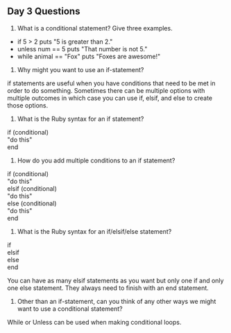 ## Day 3 Questions

1. What is a conditional statement? Give three examples.

* if 5 > 2 puts "5 is greater than 2."
* unless num == 5 puts "That number is not 5."
* while animal == "Fox" puts "Foxes are awesome!"

1. Why might you want to use an if-statement?

if statements are useful when you have conditions that need
to be met in order to do something. Sometimes there can be multiple options with multiple outcomes in which case you can use if, elsif, and else to create those options.

1. What is the Ruby syntax for an if statement?

if (conditional) <br>
  "do this" <br>
end

1. How do you add multiple conditions to an if statement?

if (conditional) <br>
  "do this" <br>
elsif (conditional) <br>
  "do this" <br>
else (conditional) <br>
  "do this" <br>
end

1. What is the Ruby syntax for an if/elsif/else statement?

if <br>
elsif <br>
else <br>
end

You can have as many elsif statements as you want but only one if and only one else statement. They always need to finish with an end statement.


1. Other than an if-statement, can you think of any other ways we might want to use a conditional statement?

While or Unless can be used when making conditional loops.
